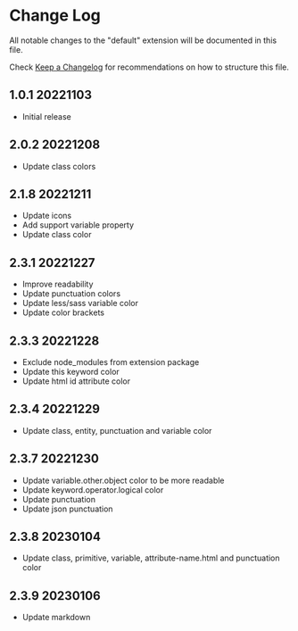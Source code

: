 # Change Log

All notable changes to the "default" extension will be documented in this file.

Check [Keep a Changelog](http://keepachangelog.com/) for recommendations on how to structure this file.

## 1.0.1 20221103

- Initial release

## 2.0.2 20221208

- Update class colors

## 2.1.8 20221211

- Update icons
- Add support variable property
- Update class color

## 2.3.1 20221227

- Improve readability
- Update punctuation colors
- Update less/sass variable color
- Update color brackets

## 2.3.3 20221228

- Exclude node_modules from extension package
- Update this keyword color
- Update html id attribute color

## 2.3.4 20221229

- Update class, entity, punctuation and variable color

## 2.3.7 20221230

- Update variable.other.object color to be more readable
- Update keyword.operator.logical color
- Update punctuation
- Update json punctuation

## 2.3.8 20230104

- Update class, primitive, variable, attribute-name.html and punctuation color

## 2.3.9 20230106

- Update markdown